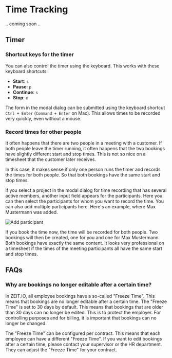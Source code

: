 # Time Tracking

.. coming soon ..

## Timer

### Shortcut keys for the timer

You can also control the timer using the keyboard. This works with these keyboard shortcuts:

- **Start**: `s`
- **Pause**: `p`
- **Continue**: `s`
- **Stop**: `e`

The form in the modal dialog can be submitted using the keyboard shortcut `Ctrl + Enter` (`Command + Enter` on Mac). 
This allows times to be recorded very quickly, even without a mouse.

### Record times for other people

It often happens that there are two people in a meeting with a customer. If both people leave the timer running, 
it often happens that the two bookings have slightly different start and stop times. This is not so nice on a 
timesheet that the customer later receives.

In this case, it makes sense if only one person runs the timer and records the times for both people. 
So that both bookings have the same start and stop times.

If you select a project in the modal dialog for time recording that has several active members, another input field 
appears for the participants. Here you can then select the participants for whom you want to record the time. 
You can also add multiple participants here. Here's an example, where Max Mustermann was added.

![Add participant](../img/context-employee/participants-01-en.png)

If you book the time now, the time will be recorded for both people. Two bookings will then be created, 
one for you and one for Max Mustermann. Both bookings have exactly the same content. 
It looks very professional on a timesheet if the times of the meeting participants all have the same start and stop times.

## FAQs

### Why are bookings no longer editable after a certain time?

In ZEIT.IO, all employee bookings have a so-called "Freeze Time". This means that bookings are no longer editable 
after a certain time. The "Freeze Time" is set to 30 days by default. This means that bookings that are older than 
30 days can no longer be edited. This is to protect the employer. For controlling purposes and for billing, it is 
important that bookings can no longer be changed.

The "Freeze Time" can be configured per contract. This means that each employee can have a different "Freeze Time".
If you want to edit bookings after a certain time, please contact your supervisor or the HR department. They can
adjust the "Freeze Time" for your contract.

